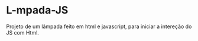 # L-mpada-JS
Projeto de um lâmpada feito em html e javascript, para iniciar a intereção do JS com Html.
